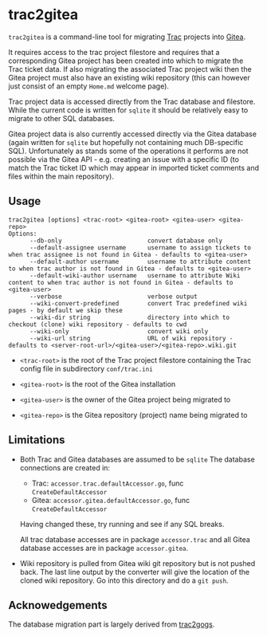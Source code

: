 # trac2gitea

`trac2gitea` is a command-line tool for migrating [Trac](https://trac.edgewall.org/) projects into [Gitea](https://gitea.io/).

It requires access to the trac project filestore and requires that a corresponding Gitea project has been created into which to migrate the Trac ticket data. If also migrating the associated Trac project wiki then the Gitea project must also have an existing wiki repository (this can however just consist of an empty `Home.md` welcome page).

Trac project data is accessed directly from the Trac database and filestore. While the current code is written for `sqlite` it should be relatively easy to migrate to other SQL databases. 

Gitea project data is also currently accessed directly via the Gitea database (again written for `sqlite` but hopefully not containing much DB-specific SQL). Unfortunately as stands some of the operations it performs are not possible via the Gitea API - e.g. creating an issue with a specific ID (to match the Trac ticket ID which may appear in imported ticket comments and files within the main repository).

## Usage
```
trac2gitea [options] <trac-root> <gitea-root> <gitea-user> <gitea-repo>
Options:
      --db-only                        convert database only
      --default-assignee username      username to assign tickets to when trac assignee is not found in Gitea - defaults to <gitea-user>
      --default-author username        username to attribute content to when trac author is not found in Gitea - defaults to <gitea-user>
      --default-wiki-author username   username to attribute Wiki content to when trac author is not found in Gitea - defaults to <gitea-user>
      --verbose                        verbose output
      --wiki-convert-predefined        convert Trac predefined wiki pages - by default we skip these
      --wiki-dir string                directory into which to checkout (clone) wiki repository - defaults to cwd
      --wiki-only                      convert wiki only
      --wiki-url string                URL of wiki repository - defaults to <server-root-url>/<gitea-user>/<gitea-repo>.wiki.git
```

* `<trac-root>` is the root of the Trac project filestore containing the Trac config file in subdirectory `conf/trac.ini`

* `<gitea-root>` is the root of the Gitea installation

* `<gitea-user>` is the owner of the Gitea project being migrated to

* `<gitea-repo>` is the Gitea repository (project) name being migrated to

## Limitations
* Both Trac and Gitea databases are assumed to be `sqlite`
    The database connections are created in:
    * Trac: `accessor.trac.defaultAccessor.go`, func `CreateDefaultAccessor`
    * Gitea: `accessor.gitea.defaultAccessor.go`, func `CreateDefaultAccessor`

    Having changed these, try running and see if any SQL breaks.

    All trac database accesses are in package `accessor.trac` and all Gitea database accesses are in package `accessor.gitea`.
* Wiki repository is pulled from Gitea wiki git repository but is not pushed back.
    The last line output by the converter will give the location of the cloned wiki repository. Go into this directory and do a `git push`.

## Acknowedgements
The database migration part is largely derived from [trac2gogs](http://strk.kbt.io/projects/go/trac2gogs/).